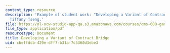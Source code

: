 ```yaml
---
content_type: resource
description: 'Example of student work: "Developing a Variant of Contract Bridge."
  Tiffany Tseng.'
file: https://ol-ocw-studio-app-qa.s3.amazonaws.com/courses/cms-608-game-design-spring-2008/cbeffdcb429edff7b31a7c5360d3ebe3_tseng2.pdf
file_type: application/pdf
resourcetype: Document
title: Developing a Variant of Contract Bridge
uid: cbeffdcb-429e-dff7-b31a-7c5360d3ebe3
---
```

